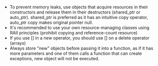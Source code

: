 * To prevent memory leaks, use objects that acquire resources in their constructors and release them in their destructors (shared_ptr or auto_ptr). shared_ptr is preferred as it has an intuitive copy operator, auto_ptr copy makes original pointer null.
* It's recommended to use your own resource-managing classes using RAII principles (prohibit copying and reference-count resource)
* If you use [] in a new operator, you should use [] on a delete operator (arrays)
* Always store "new" objects before passing it into a function, as if it has more parameters and one of them calls a function that can create exceptions, new object will not be executed.